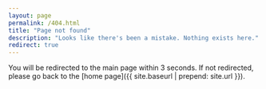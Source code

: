 ```yaml
---
layout: page
permalink: /404.html
title: "Page not found"
description: "Looks like there's been a mistake. Nothing exists here."
redirect: true
---
```


You will be redirected to the main page within 3 seconds. If not redirected, please go back to the [home page]({{ site.baseurl | prepend: site.url }}).
